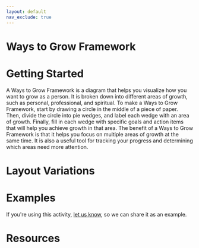 ```yaml
---
layout: default
nav_exclude: true
---
```


# Ways to Grow Framework

# Getting Started

A Ways to Grow Framework is a diagram that helps you visualize how you want to grow as a person. It is broken down into different areas of growth, such as personal, professional, and spiritual. To make a Ways to Grow Framework, start by drawing a circle in the middle of a piece of paper. Then, divide the circle into pie wedges, and label each wedge with an area of growth. Finally, fill in each wedge with specific goals and action items that will help you achieve growth in that area. The benefit of a Ways to Grow Framework is that it helps you focus on multiple areas of growth at the same time. It is also a useful tool for tracking your progress and determining which areas need more attention.

# Layout Variations
# Examples
If you're using this activity, [let us know](https://github.com/Standards-and-Practices/structured-rapid-development/issues/new?assignees=&labels=documentation&template=example-submission.md&title=Example+of+%5Byour+pattern+here%5D), so we can share it as an example.
# Resources